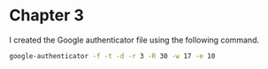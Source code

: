 # Chapter 3

I created the Google authenticator file using the following command.

```bash
google-authenticator -f -t -d -r 3 -R 30 -w 17 -e 10
```
